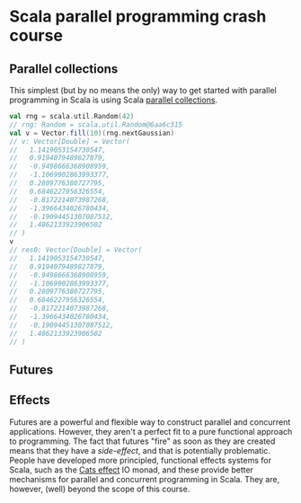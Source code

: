 # Scala parallel programming crash course

## Parallel collections

This simplest (but by no means the only) way to get started with parallel programming in Scala is using Scala [parallel collections](https://docs.scala-lang.org/overviews/parallel-collections/overview.html).

```scala
val rng = scala.util.Random(42)
// rng: Random = scala.util.Random@6aa6c315
val v = Vector.fill(10)(rng.nextGaussian)
// v: Vector[Double] = Vector(
//   1.1419053154730547,
//   0.9194079489827879,
//   -0.9498666368908959,
//   -1.1069902863993377,
//   0.2809776380727795,
//   0.6846227956326554,
//   -0.8172214073987268,
//   -1.3966434026780434,
//   -0.19094451307087512,
//   1.4862133923906502
// )
v
// res0: Vector[Double] = Vector(
//   1.1419053154730547,
//   0.9194079489827879,
//   -0.9498666368908959,
//   -1.1069902863993377,
//   0.2809776380727795,
//   0.6846227956326554,
//   -0.8172214073987268,
//   -1.3966434026780434,
//   -0.19094451307087512,
//   1.4862133923906502
// )
```



## Futures




## Effects

Futures are a powerful and flexible way to construct parallel and concurrent applications. However, they aren't a perfect fit to a pure functional approach to programming. The fact that futures "fire" as soon as they are created means that they have a *side-effect*, and that is potentially problematic. People have developed more principled, functional effects systems for Scala, such as the [Cats effect](https://typelevel.org/cats-effect/) IO monad, and these provide better mechanisms for parallel and concurrent programming in Scala. They are, however, (well) beyond the scope of this course. 

